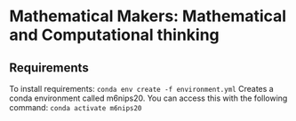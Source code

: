 # Mathematical Makers: Mathematical and Computational thinking

## Requirements
To install requirements:
``conda env create -f environment.yml``
Creates a conda environment called m6nips20. You can access this with the following command:
``conda activate m6nips20``

